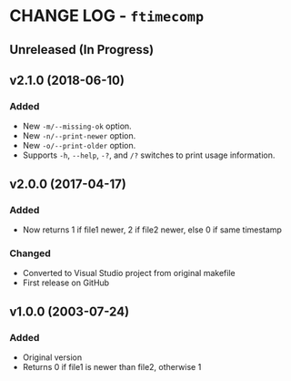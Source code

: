 CHANGE LOG - `ftimecomp`
===================================================================================

Unreleased  (In Progress)
----------------------------------------------------------------------------------------------------


v2.1.0  (2018-06-10)
----------------------------------------------------------------------------------------------------
### Added
  - New `-m/--missing-ok` option.
  - New `-n/--print-newer` option.
  - New `-o/--print-older` option.
  - Supports `-h`, `--help`, `-?`, and `/?` switches to print usage information.


v2.0.0  (2017-04-17)
----------------------------------------------------------------------------------------------------
### Added
  - Now returns 1 if file1 newer, 2 if file2 newer, else 0 if same timestamp

### Changed
  - Converted to Visual Studio project from original makefile
  - First release on GitHub


v1.0.0  (2003-07-24)
----------------------------------------------------------------------------------------------------
### Added
  - Original version
  - Returns 0 if file1 is newer than file2, otherwise 1
